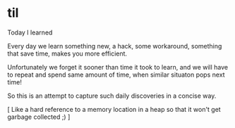 # til
Today I learned

Every day we learn something new, a hack, some workaround, something that save time, makes you more efficient.

Unfortunately we forget it sooner than time it took to learn, and we will have to repeat and spend same amount of time, when similar situaton pops next time!

So this is an attempt to capture such daily discoveries in a concise way.

[ Like a hard reference to a memory location in a heap so that it won't get garbage collected ;) ]
